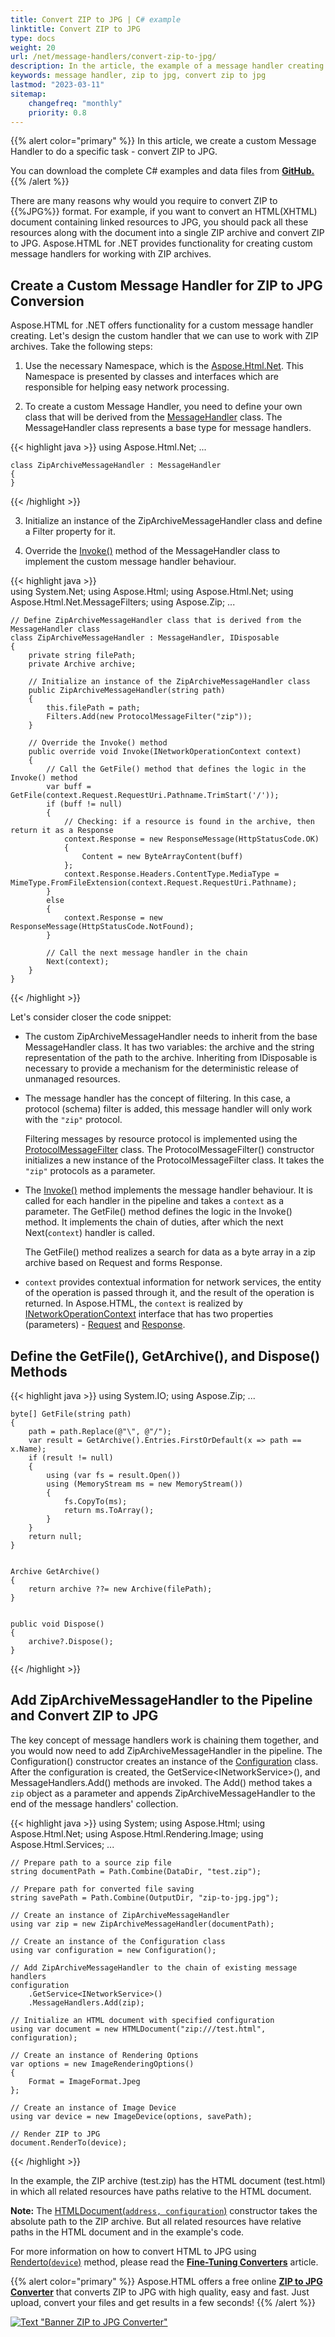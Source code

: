 ```yaml
---
title: Convert ZIP to JPG | C# example
linktitle: Convert ZIP to JPG
type: docs
weight: 20
url: /net/message-handlers/convert-zip-to-jpg/
description: In the article, the example of a message handler creating for working with zip archives is considered. The implementation of converting zip to jpg is shown.
keywords: message handler, zip to jpg, convert zip to jpg
lastmod: "2023-03-11"
sitemap:
    changefreq: "monthly"
    priority: 0.8
---
```


<link href="./../../style.css" rel="stylesheet" type="text/css" />

{{% alert color="primary" %}} 
In this article, we create a custom Message Handler to do a specific task - convert ZIP to JPG.

You can download the complete C# examples and data files from [**GitHub.**](https://github.com/aspose-html/Aspose.HTML-Documentation/tree/main/content/tests-net)
{{% /alert %}}

There are many reasons why would you require to convert ZIP to {{%JPG%}} format. For example, if you want to convert an HTML(XHTML) document containing linked resources to JPG, you should pack all these resources along with the document into a single ZIP archive and convert ZIP to JPG. Aspose.HTML for .NET provides functionality for creating custom message handlers for working with ZIP archives.

## **Create a Custom Message Handler for ZIP to JPG Conversion**

 Aspose.HTML for .NET offers functionality for a custom message handler creating. Let's design the custom handler that we can use to work with ZIP archives. Take the following steps:

1.	Use the necessary Namespace, which is the [Aspose.Html.Net](https://reference.aspose.com/html/net/aspose.html.net/). This Namespace is presented by classes and interfaces which are responsible for helping easy network processing. 

2.	To create a custom Message Handler, you need to define your own class that will be derived from the [MessageHandler](https://reference.aspose.com/html/net/aspose.html.net/messagehandler/) class. The MessageHandler class represents a base type for message handlers. 

{{< highlight java >}}
using Aspose.Html.Net;
...

	class ZipArchiveMessageHandler : MessageHandler
	{
	}
{{< /highlight >}}

3. Initialize an instance of the ZipArchiveMessageHandler class and define a Filter property for it. 

4. Override the [Invoke()](https://reference.aspose.com/html/net/aspose.html.net/messagehandler/invoke/) method of the MessageHandler class to implement the custom message handler behaviour. 

{{< highlight java >}}	
using System.Net;
using Aspose.Html;
using Aspose.Html.Net;
using Aspose.Html.Net.MessageFilters;
using Aspose.Zip;
...	

	// Define ZipArchiveMessageHandler class that is derived from the MessageHandler class
	class ZipArchiveMessageHandler : MessageHandler, IDisposable
	{
	    private string filePath;
	    private Archive archive;
	
	    // Initialize an instance of the ZipArchiveMessageHandler class
		public ZipArchiveMessageHandler(string path)
	    {
	        this.filePath = path;
	        Filters.Add(new ProtocolMessageFilter("zip"));
	    }
	
	    // Override the Invoke() method
		public override void Invoke(INetworkOperationContext context)
	    {
	        // Call the GetFile() method that defines the logic in the Invoke() method
			var buff = GetFile(context.Request.RequestUri.Pathname.TrimStart('/'));
	        if (buff != null)
	        {
	            // Checking: if a resource is found in the archive, then return it as a Response
	            context.Response = new ResponseMessage(HttpStatusCode.OK)
	            {
	                Content = new ByteArrayContent(buff)
	            };
	            context.Response.Headers.ContentType.MediaType = MimeType.FromFileExtension(context.Request.RequestUri.Pathname);
	        }
	        else
	        {
	            context.Response = new ResponseMessage(HttpStatusCode.NotFound);
	        }
	        
	        // Call the next message handler in the chain
			Next(context);
	    }
	}	
{{< /highlight >}} 

Let's consider closer the code snippet:

- The custom ZipArchiveMessageHandler needs to inherit from the base MessageHandler class. It has two variables: the archive and the string representation of the path to the archive. Inheriting from IDisposable is necessary to provide a mechanism for the deterministic release of unmanaged resources.

- The message handler has the concept of filtering. In this case, a protocol (schema) filter is added, this message handler will only work with the `"zip"` protocol.

   Filtering messages by resource protocol is implemented using the [ProtocolMessageFilter](https://reference.aspose.com/html/net/aspose.html.net.messagefilters/protocolmessagefilter/) class. The ProtocolMessageFilter() constructor initializes a new instance of the ProtocolMessageFilter class. It takes the `"zip"` protocols as a parameter.

- The  [Invoke()](https://reference.aspose.com/html/net/aspose.html.net/messagehandler/invoke/)  method implements the message handler behaviour. It is called for each handler in the pipeline and takes a `context` as a parameter. The GetFile() method defines the logic in the Invoke() method. It implements the chain of duties, after which the next Next(`context`) handler is called. 

  The GetFile() method realizes a search for data as a byte array in a zip archive based on Request and forms Response.

- `context` provides contextual information for network services, the entity of the operation is passed through it, and the result of the operation is returned. In Aspose.HTML, the `context` is realized by [INetworkOperationContext](https://reference.aspose.com/html/net/aspose.html.net/inetworkoperationcontext/)  interface that has two properties (parameters) - [Request](https://reference.aspose.com/html/net/aspose.html.net/inetworkoperationcontext/request/) and [Response](https://reference.aspose.com/html/net/aspose.html.net/inetworkoperationcontext/response/). 

## **Define the GetFile(), GetArchive(), and  Dispose() Methods**

{{< highlight java >}}
using System.IO;
using Aspose.Zip;
...

	byte[] GetFile(string path)
	{
	    path = path.Replace(@"\", @"/");
	    var result = GetArchive().Entries.FirstOrDefault(x => path == x.Name);
	    if (result != null)
	    {
	        using (var fs = result.Open())
	        using (MemoryStream ms = new MemoryStream())
	        {
	            fs.CopyTo(ms);
	            return ms.ToArray();
	        }
	    }
	    return null;
	}


	Archive GetArchive()
	{
	    return archive ??= new Archive(filePath);
	}


    public void Dispose()
    {
        archive?.Dispose();
    }
{{< /highlight >}}

## **Add ZipArchiveMessageHandler to the Pipeline and Convert ZIP to JPG**

The key concept of message handlers work is chaining them together, and you would now need to add ZipArchiveMessageHandler in the pipeline. The Configuration() constructor creates an instance of the [Configuration](https://reference.aspose.com/html/net/aspose.html/configuration/) class. After the configuration is created, the GetService&lt;INetworkService&gt;(),  and MessageHandlers.Add() methods are invoked. The Add() method takes a `zip` object as a parameter and appends ZipArchiveMessageHandler to the end of the message handlers' collection.

{{< highlight java >}}
using System;
using Aspose.Html;
using Aspose.Html.Net;
using Aspose.Html.Rendering.Image;
using Aspose.Html.Services;
...

	// Prepare path to a source zip file
	string documentPath = Path.Combine(DataDir, "test.zip");
	
	// Prepare path for converted file saving
	string savePath = Path.Combine(OutputDir, "zip-to-jpg.jpg");
	
	// Create an instance of ZipArchiveMessageHandler
	using var zip = new ZipArchiveMessageHandler(documentPath);
	
	// Create an instance of the Configuration class
	using var configuration = new Configuration();
	
	// Add ZipArchiveMessageHandler to the chain of existing message handlers
	configuration
	    .GetService<INetworkService>()
	    .MessageHandlers.Add(zip);
	
	// Initialize an HTML document with specified configuration
	using var document = new HTMLDocument("zip:///test.html", configuration);
	
	// Create an instance of Rendering Options
	var options = new ImageRenderingOptions()
	{
	    Format = ImageFormat.Jpeg
	};
	
	// Create an instance of Image Device   
	using var device = new ImageDevice(options, savePath);
	
	// Render ZIP to JPG
	document.RenderTo(device);
{{< /highlight >}}

In the example, the ZIP archive (test.zip) has the HTML document (test.html) in which all related resources have paths relative to the HTML document.

**Note:** The [HTMLDocument(`address, configuration`)](https://reference.aspose.com/html/net/aspose.html/htmldocument/htmldocument/) constructor takes the absolute path to the ZIP archive. But all related resources have relative paths in the HTML document and in the example's code.

For more information on how to convert HTML to JPG using [Renderto(`device`)](https://reference.aspose.com/html/net/aspose.html/htmldocument/renderto/) method, please read the **[Fine-Tuning Converters](/html/net/converting-between-formats/fine-tuning-converters/)** article.

{{% alert color="primary" %}} 
Aspose.HTML offers a free online [**ZIP to JPG Converter**](https://products.aspose.app/html/conversion/zip-to-jpg) that converts ZIP to JPG with high quality, easy and fast. Just upload, convert your files and get results in a few seconds!
{{% /alert %}}

<a href="https://products.aspose.app/html/conversion/zip-to-jpg" target="_blank">![Text "Banner ZIP to JPG Converter"](zip-to-jpg.png#center)</a>
